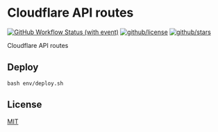 # Cloudflare API routes

[![GitHub Workflow Status (with event)](https://img.shields.io/github/actions/workflow/status/brtmvdl/cloudflare/cloudflare-upload.yml?label=Cloudflare%20deploy&link=https%3A%2F%2Fgithub.com%2Fbrtmvdl%2Fcloudflare%2Fblob%2Fmain%2F.github%2Fworkflows%2Fcloudflare-upload.yml)](https://github.com/brtmvdl/cloudflare/actions/workflows/cloudflare-upload.yml) [![github/license](https://img.shields.io/github/license/brtmvdl/cloudflare)](https://img.shields.io/github/license/brtmvdl/cloudflare) [![github/stars](https://img.shields.io/github/stars/brtmvdl/cloudflare?style=social)](https://img.shields.io/github/stars/brtmvdl/antify?style=social)

Cloudflare API routes

## Deploy

```
bash env/deploy.sh
```

## License

[MIT](./LICENSE)
